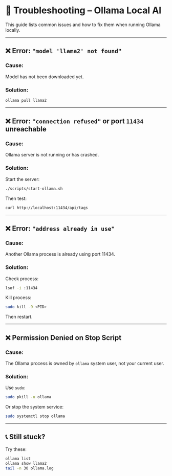 # 🚨 Troubleshooting – Ollama Local AI

This guide lists common issues and how to fix them when running Ollama locally.

---

## ❌ Error: `"model 'llama2' not found"`

### Cause:
Model has not been downloaded yet.

### Solution:
```bash
ollama pull llama2
```

---

## ❌ Error: `"connection refused"` or port `11434` unreachable

### Cause:

Ollama server is not running or has crashed.

### Solution:

Start the server:

```bash
./scripts/start-ollama.sh
```

Then test:

```bash
curl http://localhost:11434/api/tags
```

---

## ❌ Error: `"address already in use"`

### Cause:

Another Ollama process is already using port 11434.

### Solution:

Check process:

```bash
lsof -i :11434
```

Kill process:

```bash
sudo kill -9 <PID>
```

Then restart.

---

## ❌ Permission Denied on Stop Script

### Cause:

The Ollama process is owned by `ollama` system user, not your current user.

### Solution:

Use `sudo`:

```bash
sudo pkill -u ollama
```

Or stop the system service:

```bash
sudo systemctl stop ollama
```

---

## 📞 Still stuck?

Try these:

```bash
ollama list
ollama show llama2
tail -n 30 ollama.log